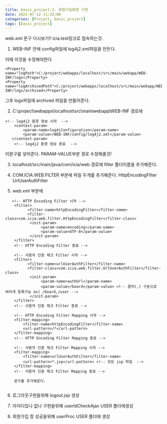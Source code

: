 ```yaml
---
title: basic_project-2. 회원가입화면 구현
date: 2021-07-12 11:33:00
categories: [Project, basic_project]
tags: [basic_project]
---
```



web.xml 문구 다시보기!!
icia.test링크로 접속하는것.


1. WEB-INF 안에 config파일에 log4j2.xml파일을 만든다.

이때  이것을 수정해야한다
```
<Property name="logPath">C:/project/webapps/localhost/src/main/webapp/WEB-INF/logs</Property>
<Property name="logArchivedPath">C:/project/webapps/localhost/src/main/webapp/WEB-INF/logs/archived</Property>
```
        
그후 logs파일에 archived 파일을 만들어준다.   
 


2. C:\project\webapps\localhost\src\main\webapp\WEB-INF 경로에

```
<!-- log4j2 환경 정보 시작  -->
	<context-param>
        <param-name>log4jConfiguration</param-name>
        <param-value>/WEB-INF/config/log4j2.xml</param-value>   
   </context-param>   
	<!-- log4j2 환경 정보 종료  --> 
```
  
 이문구를 넣어준다.
 PARAM-VALUE부분 경로 수정해줄것!
  

3. localhost/src/main/java/com/icia/web 경로에   filter 폴더이름을 추가해준다.


4. COM.ICIA.WEB.FILTER 부분에 파일 두개를 추가해준다.
HttpEncodingFilter
UrlUserAuthFilter



5. web.xml 부분에
```
   <!-- HTTP Encoding Filter 시작 -->
    <filter>
          <filter-name>httpEncodingFilter</filter-name>
          <filter-class>com.icia.web.filter.HttpEncodingFilter</filter-class>            
           <init-param>
                <param-name>encoding</param-name>
                <param-value>UTF-8</param-value>
           </init-param>
    </filter>
    <!-- HTTP Encoding Filter 종료 -->
    
    <!-- 사용자 인증 체크 Filter 시작 -->
    <filter>
          <filter-name>urlUserAuthFilter</filter-name>
          <filter-class>com.icia.web.filter.UrlUserAuthFilter</filter-class>            
           <init-param>
                <param-name>authUrl</param-name>
                <param-value>/board</param-value> <!-- 콤마(,) 구분으로 여러개 등록가능 ex) /board,/user -->
           </init-param>
    </filter>
    <!-- 사용자 인증 체크 Filter 종료 -->
    
    <!-- HTTP Encoding Filter Mapping 시작 --> 
    <filter-mapping>
        <filter-name>httpEncodingFilter</filter-name>
        <url-pattern>/*</url-pattern>
    </filter-mapping>
    <!-- HTTP Encoding Filter Mapping 종료 --> 
    
    <!-- 사용자 인증 체크 Filter Mapping 시작 -->
    <filter-mapping>
        <filter-name>urlUserAuthFilter</filter-name>
        <url-pattern>*.jsp</url-pattern> <!-- 모든 jsp 파일  -->
    </filter-mapping>
    <!-- 사용자 인증 체크 Filter Mapping 종료 -->
    
    문구를 추가해준다.
    
```    
 6. 로그아웃구현을위해 logout.jsp 생성
 
 7. 아이디있나 없나 구현을위해 userIdCheckAjax  USER 폴더에생성

8. 회원가입 창 성공을위해 userProc USER 폴더에 생성
